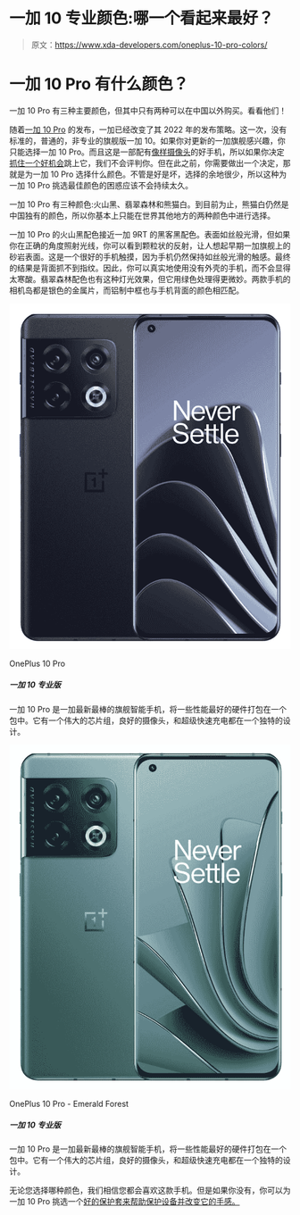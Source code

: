 # 一加 10 专业颜色:哪一个看起来最好？

> 原文：<https://www.xda-developers.com/oneplus-10-pro-colors/>

# 一加 10 Pro 有什么颜色？

一加 10 Pro 有三种主要颜色，但其中只有两种可以在中国以外购买。看看他们！

随着[一加 10 Pro](https://www.xda-developers.com/oneplus-10-pro-review/) 的发布，一加已经改变了其 2022 年的发布策略。这一次，没有标准的，普通的，非专业的旗舰版一加 10。如果你对更新的一加旗舰感兴趣，你只能选择一加 10 Pro。而且这是一部配有[像样摄像头](https://www.xda-developers.com/oneplus-10-pro-camera-review/)的好手机，所以如果你决定[抓住一个好机会](https://www.xda-developers.com/best-oneplus-10-pro-deals/)跳上它，我们不会评判你。但在此之前，你需要做出一个决定，那就是为一加 10 Pro 选择什么颜色。不管是好是坏，选择的余地很少，所以这种为一加 10 Pro 挑选最佳颜色的困惑应该不会持续太久。

一加 10 Pro 有三种颜色:火山黑、翡翠森林和熊猫白。到目前为止，熊猫白仍然是中国独有的颜色，所以你基本上只能在世界其他地方的两种颜色中进行选择。

一加 10 Pro 的火山黑配色接近一加 9RT 的黑客黑配色。表面如丝般光滑，但如果你在正确的角度照射光线，你可以看到颗粒状的反射，让人想起早期一加旗舰上的砂岩表面。这是一个很好的手机触摸，因为手机仍然保持如丝般光滑的触感。最终的结果是背面抓不到指纹。因此，你可以真实地使用没有外壳的手机，而不会显得太寒酸。翡翠森林配色也有这种灯光效果，但它用绿色处理得更微妙。两款手机的相机岛都是银色的金属片，而铝制中框也与手机背面的颜色相匹配。

 <picture>![It's tough to go wrong with the OnePlus 10 Pro as it's the safer device to pick if you're not ready to handle a foldable just yet.](img/9dc126857bc033f46296ef6f58548953.png)</picture> 

OnePlus 10 Pro

##### 一加 10 专业版

一加 10 Pro 是一加最新最棒的旗舰智能手机，将一些性能最好的硬件打包在一个包中。它有一个伟大的芯片组，良好的摄像头，和超级快速充电都在一个独特的设计。

 <picture>![The OnePlus 10 Pro is the latest and greatest flagship smartphone from OnePlus, and packs some of the best performing hardware into one package. It's got a great chipset, good camera, and super fast charging all inside of a unique design.](img/7dd3403a3891e697dfdedc6bce975c38.png)</picture> 

OnePlus 10 Pro - Emerald Forest

##### 一加 10 专业版

一加 10 Pro 是一加最新最棒的旗舰智能手机，将一些性能最好的硬件打包在一个包中。它有一个伟大的芯片组，良好的摄像头，和超级快速充电都在一个独特的设计。

无论您选择哪种颜色，我们相信您都会喜欢这款手机。但是如果你没有，你可以为一加 10 Pro 挑选一个[好的保护套来帮助保护设备并改变它的手感。](https://www.xda-developers.com/best-oneplus-10-pro-cases/)
